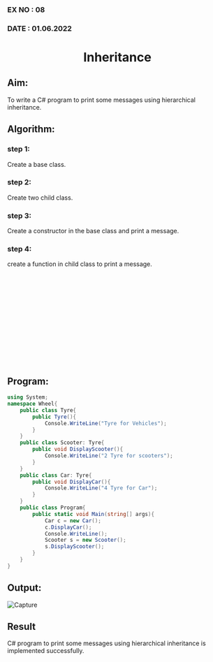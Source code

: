 ### EX NO : 08
### DATE  : 01.06.2022
# <p align="center">Inheritance</p>

## Aim:
To write a C# program to print some messages using hierarchical inheritance.
## Algorithm:
### step 1: 
Create a base class.

### step 2:
Create two child class.

### step 3:
Create a constructor in the base class and print a message.

### step 4:
create a function in child class to print a message.

<br/><br/><br/><br/><br/><br/><br/><br/><br/><br/><br/><br/>

## Program:
```c#
using System;
namespace Wheel{
    public class Tyre{
        public Tyre(){
            Console.WriteLine("Tyre for Vehicles");
        }  
    }
    public class Scooter: Tyre{
        public void DisplayScooter(){
            Console.WriteLine("2 Tyre for scooters");
        }
    }
    public class Car: Tyre{
        public void DisplayCar(){
            Console.WriteLine("4 Tyre for Car");
        }
    }
    public class Program{
        public static void Main(string[] args){
            Car c = new Car();
            c.DisplayCar();
            Console.WriteLine();
            Scooter s = new Scooter();
            s.DisplayScooter();   
        }
    }
}
```
## Output:
![Capture](https://user-images.githubusercontent.com/75235747/173222996-c47ba8c6-b10c-4f79-94c2-bf797012f26b.JPG)

## Result
C# program to print some messages using hierarchical inheritance is implemented successfully.
